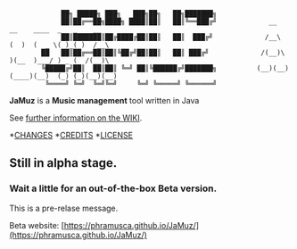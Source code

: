 

                 ██╗ █████╗ ███╗   ███╗██╗   ██╗███████╗                 
                 ██║██╔══██╗████╗ ████║██║   ██║╚══███╔╝             __    __    ____  _   _    __     
                 ██║███████║██╔████╔██║██║   ██║  ███╔╝             /__\  (  )  (  _ \( )_( )  /__\   
            ██   ██║██╔══██║██║╚██╔╝██║██║   ██║ ███╔╝             /(__)\  )(__  )___/ ) _ (  /(__)\
            ╚█████╔╝██║  ██║██║ ╚═╝ ██║╚██████╔╝███████╗          (__)(__)(____)(__)  (_) (_)(__)(__)   
             ╚════╝ ╚═╝  ╚═╝╚═╝     ╚═╝ ╚═════╝ ╚══════╝            


**JaMuz** is a **Music management** tool written in Java

See [further information on the WIKI](https://github.com/phramusca/JaMuz/wiki).

*[CHANGES](CHANGES.md)
*[CREDITS](CREDITS.md)
*[LICENSE](LICENSE.md)

## Still in alpha stage. 
### Wait a little for an out-of-the-box Beta version.

This is a pre-relase message. 

Beta website: [https://phramusca.github.io/JaMuz/](https://phramusca.github.io/JaMuz/)

